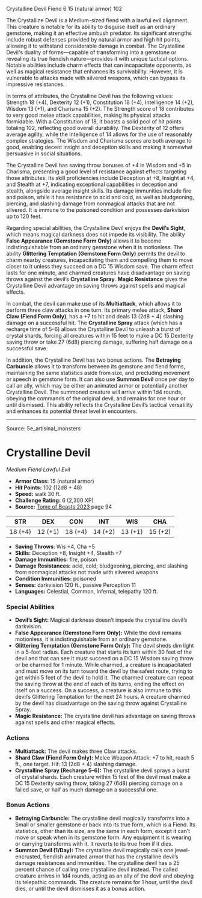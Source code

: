 <MonsterName/>Crystalline Devil</MonsterName>
<CreatureType/>Fiend</CreatureType>
<CR/>6</CR>
<AC/>15 (natural armor)</AC>
<HP/>102</HP>
<summary>The Crystalline Devil is a Medium-sized fiend with a lawful evil alignment. This creature is notable for its ability to disguise itself as an ordinary gemstone, making it an effective ambush predator. Its significant strengths include robust defenses provided by natural armor and high hit points, allowing it to withstand considerable damage in combat. The Crystalline Devil's duality of forms—capable of transforming into a gemstone or revealing its true fiendish nature—provides it with unique tactical options. Notable abilities include charm effects that can incapacitate opponents, as well as magical resistance that enhances its survivability. However, it is vulnerable to attacks made with silvered weapons, which can bypass its impressive resistances.</summary>

<detail>

In terms of attributes, the Crystalline Devil has the following values: Strength 18 (+4), Dexterity 12 (+1), Constitution 18 (+4), Intelligence 14 (+2), Wisdom 13 (+1), and Charisma 15 (+2). The Strength score of 18 contributes to very good melee attack capabilities, making its physical attacks formidable. With a Constitution of 18, it boasts a solid pool of hit points totaling 102, reflecting good overall durability. The Dexterity of 12 offers average agility, while the Intelligence of 14 allows for the use of reasonably complex strategies. The Wisdom and Charisma scores are both average to good, enabling decent insight and deception skills and making it somewhat persuasive in social situations.

The Crystalline Devil has saving throw bonuses of +4 in Wisdom and +5 in Charisma, presenting a good level of resistance against effects targeting those attributes. Its skill proficiencies include Deception at +8, Insight at +4, and Stealth at +7, indicating exceptional capabilities in deception and stealth, alongside average insight skills. Its damage immunities include fire and poison, while it has resistance to acid and cold, as well as bludgeoning, piercing, and slashing damage from nonmagical attacks that are not silvered. It is immune to the poisoned condition and possesses darkvision up to 120 feet.

Regarding special abilities, the Crystalline Devil enjoys the **Devil’s Sight**, which means magical darkness does not impede its visibility. The ability **False Appearance (Gemstone Form Only)** allows it to become indistinguishable from an ordinary gemstone when it is motionless. The ability **Glittering Temptation (Gemstone Form Only)** permits the devil to charm nearby creatures, incapacitating them and compelling them to move closer to it unless they succeed on a DC 15 Wisdom save. The charm effect lasts for one minute, and charmed creatures have disadvantage on saving throws against the devil’s **Crystalline Spray**. **Magic Resistance** gives the Crystalline Devil advantage on saving throws against spells and magical effects.

In combat, the devil can make use of its **Multiattack**, which allows it to perform three claw attacks in one turn. Its primary melee attack, **Shard Claw (Fiend Form Only)**, has a +7 to hit and deals 13 (2d8 + 4) slashing damage on a successful hit. The **Crystalline Spray** attack (which has a recharge time of 5–6) allows the Crystalline Devil to unleash a burst of crystal shards, forcing all creatures within 15 feet to make a DC 15 Dexterity saving throw or take 27 (6d8) piercing damage, suffering half damage on a successful save.

In addition, the Crystalline Devil has two bonus actions. The **Betraying Carbuncle** allows it to transform between its gemstone and fiend forms, maintaining the same statistics aside from size, and precluding movement or speech in gemstone form. It can also use **Summon Devil** once per day to call an ally, which may be either an animated armor or potentially another Crystalline Devil. The summoned creature will arrive within 1d4 rounds, obeying the commands of the original devil, and remains for one hour or until dismissed. This ability reflects the Crystalline Devil’s tactical versatility and enhances its potential threat level in encounters.</detail>



---

Source: 5e_artisinal_monsters

# Crystalline Devil

*Medium* *Fiend* *Lawful Evil*

- **Armor Class:** 15 (natural armor)
- **Hit Points:** 102 (12d8 + 48)
- **Speed:** walk 30 ft.
- **Challenge Rating:** 6 (2,300 XP)
- **Source:** [Tome of Beasts 2023](https://koboldpress.com/kpstore/product/tome-of-beasts-1-2023-edition/) page 94

| STR | DEX | CON | INT | WIS | CHA |
| --- | --- | --- | --- | --- | --- |
| 18 (+4) | 12 (+1) | 18 (+4) | 14 (+2) | 13 (+1) | 15 (+2) |

- **Saving Throws**: Wis +4, Cha +5
- **Skills:** Deception +8, Insight +4, Stealth +7
- **Damage Immunities:** fire, poison
- **Damage Resistances:** acid, cold; bludgeoning, piercing, and slashing from nonmagical attacks not made with silvered weapons
- **Condition Immunities:** poisoned
- **Senses:** darkvision 120 ft., passive Perception 11
- **Languages:** Celestial, Common, Infernal, telepathy 120 ft.

### Special Abilities

- **Devil’s Sight:** Magical darkness doesn’t impede the crystalline devil’s darkvision.
- **False Appearance (Gemstone Form Only):** While the devil remains motionless, it is indistinguishable from an ordinary gemstone.
- **Glittering Temptation (Gemstone Form Only):** The devil sheds dim light in a 5-foot radius. Each creature that starts its turn within 30 feet of the devil and that can see it must succeed on a DC 15 Wisdom saving throw or be charmed for 1 minute. While charmed, a creature is incapacitated and must move on its turn toward the devil by the safest route, trying to get within 5 feet of the devil to hold it. The charmed creature can repeat the saving throw at the end of each of its turns, ending the effect on itself on a success. On a success, a creature is also immune to this devil’s Glittering Temptation for the next 24 hours. A creature charmed by the devil has disadvantage on the saving throw against Crystalline Spray.
- **Magic Resistance:** The crystalline devil has advantage on saving throws against spells and other magical effects.

### Actions

- **Multiattack:** The devil makes three Claw attacks.
- **Shard Claw (Fiend Form Only):** Melee Weapon Attack: +7 to hit, reach 5 ft., one target. Hit: 13 (2d8 + 4) slashing damage.
- **Crystalline Spray (Recharge 5–6):** The crystalline devil sprays a burst of crystal shards. Each creature within 15 feet of the devil must make a DC 15 Dexterity saving throw, taking 27 (6d8) piercing damage on a failed save, or half as much damage on a successful one.

### Bonus Actions

- **Betraying Carbuncle:** The crystalline devil magically transforms into a Small or smaller gemstone or back into its true form, which is a Fiend. Its statistics, other than its size, are the same in each form, except it can’t move or speak when in its gemstone form. Any equipment it is wearing or carrying transforms with it. It reverts to its true from if it dies.
- **Summon Devil (1/Day):** The crystalline devil magically calls one jewel-encrusted, fiendish animated armor that has the crystalline devil’s damage resistances and immunities. The crystalline devil has a 25 percent chance of calling one crystalline devil instead. The called creature arrives in 1d4 rounds, acting as an ally of the devil and obeying its telepathic commands. The creature remains for 1 hour, until the devil dies, or until the devil dismisses it as a bonus action.


